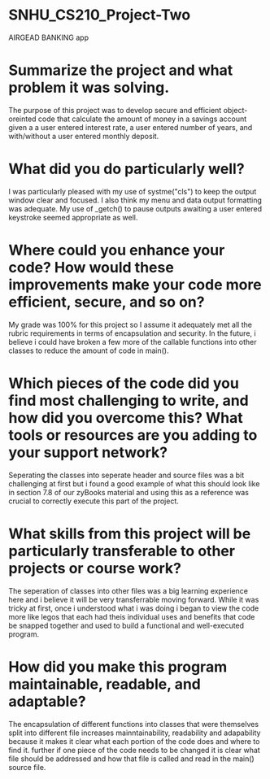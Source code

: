 # SNHU_CS210_Project-Two
AIRGEAD BANKING app


# Summarize the project and what problem it was solving.
  The purpose of this project was to develop secure and efficient object-oreinted code that calculate the amount of money in a savings account given a a user entered interest rate, a user entered number of years, and with/without a user entered monthly deposit.


# What did you do particularly well?
  I was particularly pleased with my use of systme("cls") to keep the output window clear and focused. I also think my menu and data output formatting was adequate. My use of _getch() to pause outputs awaiting a user entered keystroke seemed appropriate as well.

# Where could you enhance your code? How would these improvements make your code more efficient, secure, and so on?
  My grade was 100% for this project so I assume it adequately met all the rubric requirements in terms of encapsulation and security. In the future, i believe i could have broken a few more of the callable functions into other classes to reduce the amount of code in main().

# Which pieces of the code did you find most challenging to write, and how did you overcome this? What tools or resources are you adding to your support network?
  Seperating the classes into seperate header and source files was a bit challenging at first but i found a good example of what this should look like in section 7.8 of our zyBooks material and using this as a reference was crucial to correctly execute this part of the project.

# What skills from this project will be particularly transferable to other projects or course work?
  The seperation of classes into other files was a big learning experience here and i believe it will be very transferrable moving forward. While it was tricky at first, once i understood what i was doing i began to view the code more like legos that each had theis individual uses and benefits that code be snapped together and used to build a functional and well-executed program.

# How did you make this program maintainable, readable, and adaptable?
  The encapsulation of different functions into classes that were themselves split into different file increases mainntainability, readability and adapability because it makes it clear what each portion of the code does and where to find it. further if one piece of the code needs to be changed it is clear what file should be addressed and how that file is called and read in the main() source file.
